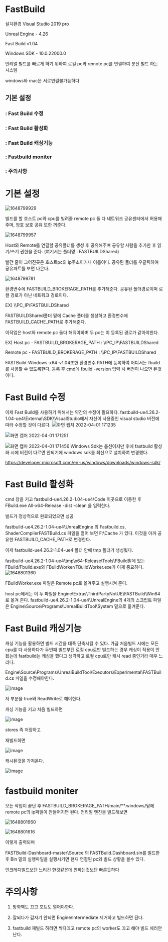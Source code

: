 # FastBuild

설치환경 Visual Studio 2019 pro

Unreal Engine - 4.26

Fast Build v1.04

Windows SDK - 10.0.22000.0




언리얼 빌드를 빠르게 하기 위하여 로컬 pc와 remote pc를 연결하여 분산 빌드 하는 시스템

windows와 mac은 서로연결불가능하다


##  기본 설정
### : Fast Build 수정
### : Fast Build 활성화
### : Fast Build 캐싱기능
### : Fastbuild moniter
### : 주의사항



# 기본 설정

![1648799929](https://user-images.githubusercontent.com/62869017/161221116-df056c97-b30a-4537-88a3-64ba4a4bc343.png)


빌드를 할 호스트 pc와 cpu를 빌려줄 remote pc 둘 다 네트워크 공유센터에서 허용해주며, 암호 보호 공유 또한 꺼준다.

![1648799957](https://user-images.githubusercontent.com/62869017/161221370-0646f9ab-f68b-4497-9885-8c2e695b525f.png)

Host와 Remote를 연결할 공유폴더를 생성 후 공유해주며 공유할 사람을 추가한 후 읽기/쓰기 권한을 준다. (여기서는 폴더명 : FASTBUILDShared)

빨간 줄이 그어진곳은 호스트pc의 ip주소이거나 이름이다. 공유된 폴더를 우클릭하여 공유파트를 보면 나온다.


![1648799781](https://user-images.githubusercontent.com/62869017/161226802-7a38c084-2d5b-4906-a3a8-8d577b974313.png)


환경변수에 FASTBUILD_BROKERAGE_PATH를 추가해준다. 공유된 폴더경로이며 로컬 경로가 아닌 네트워크 경로이다. 

EX) \\\PC_IP\FASTBUILDShared

FASTBUILDShared폴더 밑에 Cache 폴더를 생성하고 환경변수에 FASTBUILD_CACHE_PATH로 추가해준다.

이작업은 host와 remote pc 둘다 해줘야하며 두 pc는 이 등록된 경로가 같아야한다. 


EX) Host pc - FASTBUILD_BROKERAGE_PATH : \\\PC_IP\FASTBUILDShared

   Remote pc - FASTBUILD_BROKERAGE_PATH : \\\PC_IP\FASTBUILDShared

FASTBuild-Windows-x64-v1.04또한 환경변수 PATH에 등록하여 어디서든 fbuild를 사용할 수 있도록한다. 등록 후 cmd에 fbuild -version 입력 시 버전이 나오면 된것이다.



# Fast Build 수정

이제 Fast Build를 사용하기 위해서는 약간의 수정이 필요하다.
fastbuild-ue4.26.2-1.04-ue4\External\SDK\VisualStudio에서 자신이 사용중인 visual studio 버전에 따라 수정할 것이 다르다.
![화면 캡처 2022-04-01 171235](https://user-images.githubusercontent.com/62869017/161223282-4b0ac22c-a229-4cb0-893e-9961895f5347.png)

![화면 캡처 2022-04-01 171251](https://user-images.githubusercontent.com/62869017/161223291-9044c474-38b5-4641-9afa-3e90f58d6e15.png)

![화면 캡처 2022-04-01 171456](https://user-images.githubusercontent.com/62869017/161223590-7548195f-b544-4502-9666-ccfe8df6ef3c.png)
Windows Sdk는 옵션이지만 후에 fastbuild 활성화 시에 버전이 다르면 안되기에 windows sdk를 최신으로 설치하여 변경했다.

https://developer.microsoft.com/en-us/windows/downloads/windows-sdk/




# Fast Build 활성화

cmd 창을 키고 fastbuild-ue4.26.2-1.04-ue4\Code 이곳으로 이동한 후 
FBuild.exe All-x64-Release -dist -clean 을 입력한다.

빌드가 정상적으로 완료되었으면 성공

fastbuild-ue4.26.2-1.04-ue4\UnrealEngine 의 Fastbuild.cs, ShaderCompilerFASTBuild.cs 파일을 열어 보면 F:\\Cache 가 있다. 이것을 아까 공유한 FASTBUILD_CACHE_PATH로 변경한다.

이제 fastbuild-ue4.26.2-1.04-ue4 폴더 안에 tmp 폴더가 생성됬다.

fastbuild-ue4.26.2-1.04-ue4\tmp\x64-Release\Tools\FBuild밑에 있는 FBuild/Fbuild.exe와 FBuildWorker/FBuildWorker.exe가 이제 중요하다.
![1648801360](https://user-images.githubusercontent.com/62869017/161224902-7ab2d78c-a552-4a9d-abb1-2e71b53d3a7a.png)

FBuildWorker.exe 파일은 Remote pc로 옮겨주고 실행시켜 준다.
 
host pc에서는 이 두 파일을 Engine\Extras\ThirdPartyNotUE\FASTBuild\Win64 로 옮겨 준다.
fastbuild-ue4.26.2-1.04-ue4\UnrealEngine의 4개의 스크립트 파일은 Engine\Source\Programs\UnrealBuildTool\System 밑으로 옮겨준다.



# Fast Build 캐싱기능
  캐싱 기능을 활용하면 빌드 시간을 대폭 단축시킬 수 있다.
  가끔 처음빌드 시에는 모든 cpu를 다 사용하다가 두번째 빌드부턴 로컬 cpu로만 빌드하는 경우 캐싱이 적용이 안됬는데 fastbuild는 캐싱을 했다고 생각하고 로컬 cpu로만 캐시 read 중인거라  매우 느리다.
  
Engine\Source\Programs\UnrealBuildTool\Executors\Experimental\FASTBuild.cs 파일을 수정해야한다.

![image](https://user-images.githubusercontent.com/62869017/169438731-d3a98901-9c8a-499a-a3a0-68c5a4b4af87.png)

저 부분을 true와 ReadWrite로 해야한다.
  
 
캐싱 기능을 키고 처음 빌드하면

![image](https://user-images.githubusercontent.com/62869017/169438949-39896ab2-e106-4609-a875-e51e1e3a26e2.png)


stores 즉 저장하고

재빌드하면 

![image](https://user-images.githubusercontent.com/62869017/169438988-d8ddfa63-4405-4bbf-9d9b-df4aa47ae606.png)

캐시된것을 가져온다.

![image](https://user-images.githubusercontent.com/62869017/169439025-80e771f3-6e99-4766-83ee-ad64ea5f8c88.png)


# fastbuild moniter

모든 작업이 끝난 후 FASTBUILD_BROKERAGE_PATH/main/**.windows/밑에 remote pc의 ip파일이 만들어지면 된다.
언리얼 엔진을 빌드해보면 

![1648801660](https://user-images.githubusercontent.com/62869017/161225960-2837ab88-02f4-4a0a-b7fb-4540494d7d0c.png)


![1648801616](https://user-images.githubusercontent.com/62869017/161225969-a87a79d0-1689-4805-ad80-b67841755a73.png)


이렇게 출력되며

FASTBuild-Dashboard-master\Source 의 FASTBuild.Dashboard.sln를 빌드한 후 Bin 밑의 실행파일을 실행시키면 현재 연결된 pc와 빌드 상황을 볼수 있다.

인크레디빌드보단 느리긴 한것같은데 안하는것보단 빠른듯하다




# 주의사항

1. 방화벽도 끄고 포트도 열어야한다.

2. 잘되다가 갑자기 안되면 Engine\Intermediate 제거하고 빌드하면 된다.

3. fastbuild 재빌드 하려면 싹다끄고 remote pc의 worker도 끄고 해야 빌드 에러안난다.

